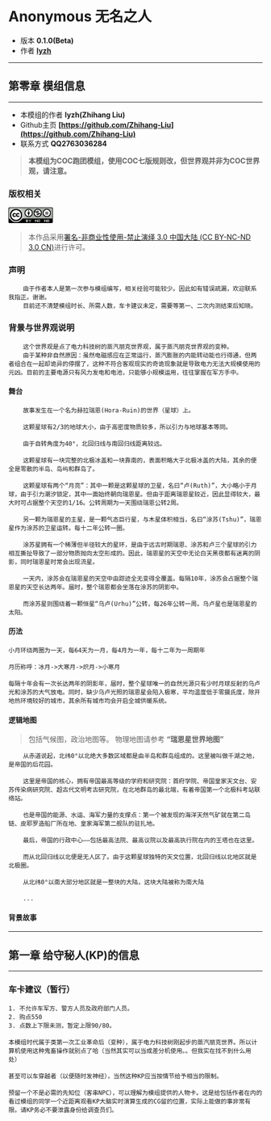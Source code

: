 # Anonymous 无名之人

- 版本 **0.1.0(Beta)**
- 作者 **[lyzh](https://github.com/Zhihang-Liu)**

---

## 第零章 模组信息

---

- 本模组的作者 **lyzh(Zhihang Liu)**
- Github主页 **[https://github.com/Zhihang-Liu](https://github.com/Zhihang-Liu)**
- 联系方式 **QQ2763036284**

> **本模组为COC跑团模组，使用COC七版规则改，但世界观并非为COC世界观，请注意。**

### 版权相关

![知识共享许可协议](./LICENSE.png)

> 本作品采用[署名-非商业性使用-禁止演绎 3.0 中国大陆 (CC BY-NC-ND 3.0 CN)](http://creativecommons.org/licenses/by-nc-nd/3.0/cn/)进行许可。

### 声明

        由于作者本人是第一次参与模组编写，相关经验可能较少。因此如有错误疏漏，欢迎联系我指正。谢谢。
        目前还不清楚模组时长、所需人数，车卡建议未定，需要等第一、二次内测结束后知晓。

### 背景与世界观说明

        这个世界观是点了电力科技树的蒸汽朋克世界观，属于蒸汽朋克世界观的变种。
        由于某种非自然原因：虽然电磁感应在正常运行，蒸汽膨胀的内能转动能也行得通，但两者组合在一起却诡异的停摆了，这种不符合客观现实的奇诡现象就是导致电力无法大规模使用的元凶。目前的主要电源只有风力发电和电池，只能够小规模运用，往往掌握在军方手中。

#### 舞台

        故事发生在一个名为赫拉瑞恩(Hora-Ruin)的世界（星球）上。

        这颗星球有2/3的地球大小，由于高密度物质较多，所以引力与地球基本等同。

        由于自转角度为40°，北回归线与南回归线距离较远。

        这颗星球有一块完整的北极冰盖和一块靠南的，表面积略大于北极冰盖的大陆，其余的便全是零散的半岛、岛屿和群岛了。

        这颗星球有两个“月亮”：其中一颗是这颗星球的卫星，名曰“卢(Ruth)”，大小略小于月球，由于引力潮汐锁定，其中一面始终朝向瑞恩星。但由于距离瑞恩星较近，因此显得较大，最大时可占据整个天空的1/16。公转周期为一天围绕瑞恩公转2周。

        另一颗为瑞恩星的主星，是一颗气态巨行星，与木星体积相当，名曰“涂苏(Tshu)”，瑞恩星作为涂苏的卫星运转。每十二年公转一圈。

        涂苏星拥有一个稀薄但半径较大的星环，是由于远古时期瑞恩、涂苏和卢三个星球的引力相互撕扯导致了一部分物质抛向太空形成的。因此，瑞恩星的天空中无论白天黑夜都有迷离的阴影，同时瑞恩星时常会出现流星。

        一天内，涂苏会在瑞恩星的天空中由踪迹全无变得全覆盖。每隔10年，涂苏会占据整个瑞恩星的天空长达两年。届时，整个瑞恩都会坐落在涂苏的阴影中。

        而涂苏星则围绕着一颗恒星“乌卢(Urhu)”公转，每26年公转一周。乌卢星也是瑞恩星的太阳。

#### 历法

    小月环绕两圈为一天，每64天为一月，每4月为一年，每十二年为一周期年

    月历称呼：冰月->大寒月->炽月->小寒月

    每隔十年会有一次长达两年的阴影年，届时，整个星球唯一的自然光源只有少时月球反射的乌卢光和涂苏的大气放电。同时，缺少乌卢光照的瑞恩星会陷入极寒，平均温度低于零摄氏度，除开地热环境较好的城市，其余所有城市均会开启全城供暖系统。

#### 逻辑地图

> 包括气候图，政治地图等。
> 物理地图请参考 **“瑞恩星世界地图”**

        从赤道说起，北纬0°以北绝大多数区域都是由半岛和群岛组成的。这里被叫做千湖之地，是帝国的后花园。

        这里是帝国的核心，拥有帝国最高等级的学府和研究院：首府学院、帝国皇家天文台、安苏传染病研究院、超古代文明考古研究院，在北地群岛的最北端，有着帝国第一个北极科考站联络站。

        也是帝国的能源、水运、海军力量的支撑点：第一个被发现的海洋天然气矿就在第二岛链、皮耶罗造船厂所在地、皇家海军第二舰队的驻扎地。

        最后，帝国的行政中心——包括最高法院、最高议院以及最高执行院在内的王塔也在这里。

        而从北回归线以北便是无人区了。由于这颗星球独特的天文位置，北回归线以北地区就是北极圈。

        从北纬0°以南大部分地区就是一整块的大陆，这块大陆被称为南大陆

        ...

#### 背景故事

---

## 第一章 给守秘人(KP)的信息

---

### 车卡建议（暂行）

    1. 不允许车军方、警方人员及政府部门人员。
    2. 购点550
    3. 点数上下限未测，暂定上限90/80。

    本模组时代属于类第一次工业革命后（变种），属于电力科技树刚起步的蒸汽朋克世界。所以计算机使用这种鬼畜操作就别点了哈（当然其实可以当成差分机使用。。但我实在找不到什么用处）

    甚至可以车穿越者（以便随时发神经），当然这种KP应当按情节给予相当的限制。

    预留一个不是必需的先知位（客串NPC），可以理解为模组提供的人物卡。这是给包括作者在内的看过模组的同学一个近距离观看KP大脑实时演算生成的CG留的位置，实际上能做的事非常有限。请KP务必不要泄露身份给调查员们。